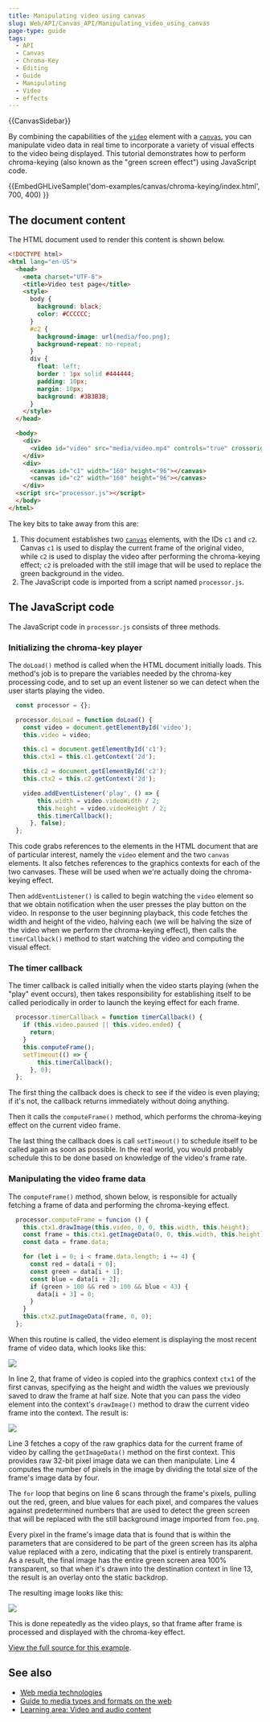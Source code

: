 ```yaml
---
title: Manipulating video using canvas
slug: Web/API/Canvas_API/Manipulating_video_using_canvas
page-type: guide
tags:
  - API
  - Canvas
  - Chroma-Key
  - Editing
  - Guide
  - Manipulating
  - Video
  - effects
---
```

{{CanvasSidebar}}

By combining the capabilities of the [`video`](/en-US/docs/Web/HTML/Element/video) element with a [`canvas`](/en-US/docs/Web/HTML/Element/canvas), you can manipulate video data in real time to incorporate a variety of visual effects to the video being displayed. This tutorial demonstrates how to perform chroma-keying (also known as the "green screen effect") using JavaScript code.

{{EmbedGHLiveSample('dom-examples/canvas/chroma-keying/index.html', 700, 400) }}

## The document content

The HTML document used to render this content is shown below.

```html
<!DOCTYPE html>
<html lang="en-US">
  <head>
    <meta charset="UTF-8">
    <title>Video test page</title>
    <style>
      body {
        background: black;
        color: #CCCCCC;
      }
      #c2 {
        background-image: url(media/foo.png);
        background-repeat: no-repeat;
      }
      div {
        float: left;
        border : 1px solid #444444;
        padding: 10px;
        margin: 10px;
        background: #3B3B3B;
      }
    </style>
  </head>

  <body>
    <div>
      <video id="video" src="media/video.mp4" controls="true" crossorigin="anonymous"/>
    </div>
    <div>
      <canvas id="c1" width="160" height="96"></canvas>
      <canvas id="c2" width="160" height="96"></canvas>
    </div>
  <script src="processor.js"></script>
  </body>
</html>
```

The key bits to take away from this are:

1. This document establishes two [`canvas`](/en-US/docs/Web/HTML/Element/canvas) elements, with the IDs `c1` and `c2`. Canvas `c1` is used to display the current frame of the original video, while `c2` is used to display the video after performing the chroma-keying effect; `c2` is preloaded with the still image that will be used to replace the green background in the video.
2. The JavaScript code is imported from a script named `processor.js`.

## The JavaScript code

The JavaScript code in `processor.js` consists of three methods.

### Initializing the chroma-key player

The `doLoad()` method is called when the HTML document initially loads. This method's job is to prepare the variables needed by the chroma-key processing code, and to set up an event listener so we can detect when the user starts playing the video.

```js
  const processor = {};

  processor.doLoad = function doLoad() {
    const video = document.getElementById('video');
    this.video = video;

    this.c1 = document.getElementById('c1');
    this.ctx1 = this.c1.getContext('2d');

    this.c2 = document.getElementById('c2');
    this.ctx2 = this.c2.getContext('2d');

    video.addEventListener('play', () => {
        this.width = video.videoWidth / 2;
        this.height = video.videoHeight / 2;
        this.timerCallback();
      }, false);
  };
```

This code grabs references to the elements in the HTML document that are of particular interest, namely the `video` element and the two `canvas` elements. It also fetches references to the graphics contexts for each of the two canvases. These will be used when we're actually doing the chroma-keying effect.

Then `addEventListener()` is called to begin watching the `video` element so that we obtain notification when the user presses the play button on the video. In response to the user beginning playback, this code fetches the width and height of the video, halving each (we will be halving the size of the video when we perform the chroma-keying effect), then calls the `timerCallback()` method to start watching the video and computing the visual effect.

### The timer callback

The timer callback is called initially when the video starts playing (when the "play" event occurs), then takes responsibility for establishing itself to be called periodically in order to launch the keying effect for each frame.

```js
  processor.timerCallback = function timerCallback() {
    if (this.video.paused || this.video.ended) {
      return;
    }
    this.computeFrame();
    setTimeout(() => {
        this.timerCallback();
      }, 0);
  };
```

The first thing the callback does is check to see if the video is even playing; if it's not, the callback returns immediately without doing anything.

Then it calls the `computeFrame()` method, which performs the chroma-keying effect on the current video frame.

The last thing the callback does is call `setTimeout()` to schedule itself to be called again as soon as possible. In the real world, you would probably schedule this to be done based on knowledge of the video's frame rate.

### Manipulating the video frame data

The `computeFrame()` method, shown below, is responsible for actually fetching a frame of data and performing the chroma-keying effect.

```js
  processor.computeFrame = funcion () {
    this.ctx1.drawImage(this.video, 0, 0, this.width, this.height);
    const frame = this.ctx1.getImageData(0, 0, this.width, this.height);
    const data = frame.data;

    for (let i = 0; i < frame.data.length; i += 4) {
      const red = data[i + 0];
      const green = data[i + 1];
      const blue = data[i + 2];
      if (green > 100 && red > 100 && blue < 43) {
        data[i + 3] = 0;
      }
    }
    this.ctx2.putImageData(frame, 0, 0);
  };
```

When this routine is called, the video element is displaying the most recent frame of video data, which looks like this:

![](video.png)

In line 2, that frame of video is copied into the graphics context `ctx1` of the first canvas, specifying as the height and width the values we previously saved to draw the frame at half size. Note that you can pass the video element into the context's `drawImage()` method to draw the current video frame into the context. The result is:

![](sourcectx.png)

Line 3 fetches a copy of the raw graphics data for the current frame of video by calling the `getImageData()` method on the first context. This provides raw 32-bit pixel image data we can then manipulate. Line 4 computes the number of pixels in the image by dividing the total size of the frame's image data by four.

The `for` loop that begins on line 6 scans through the frame's pixels, pulling out the red, green, and blue values for each pixel, and compares the values against predetermined numbers that are used to detect the green screen that will be replaced with the still background image imported from `foo.png`.

Every pixel in the frame's image data that is found that is within the parameters that are considered to be part of the green screen has its alpha value replaced with a zero, indicating that the pixel is entirely transparent. As a result, the final image has the entire green screen area 100% transparent, so that when it's drawn into the destination context in line 13, the result is an overlay onto the static backdrop.

The resulting image looks like this:

![](output.png)

This is done repeatedly as the video plays, so that frame after frame is processed and displayed with the chroma-key effect.

[View the full source for this example](https://github.com/mdn/dom-examples/tree/master/canvas/chroma-keying).

## See also

- [Web media technologies](/en-US/docs/Web/Media)
- [Guide to media types and formats on the web](/en-US/docs/Web/Media/Formats)
- [Learning area: Video and audio content](/en-US/docs/Learn/HTML/Multimedia_and_embedding/Video_and_audio_content)
